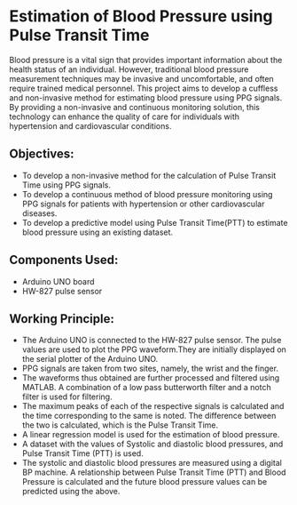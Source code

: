 # Estimation of Blood Pressure using Pulse Transit Time

Blood pressure is a vital sign that provides important information about the health status of an individual. However, traditional blood pressure measurement techniques may be invasive and uncomfortable, and often require trained medical personnel. This project aims to develop a cuffless and non-invasive method for estimating blood pressure using PPG signals. By providing a non-invasive and continuous monitoring solution, this technology can enhance the quality of care for individuals with hypertension and cardiovascular conditions.


## Objectives:

- To develop a non-invasive method for the calculation of Pulse Transit Time using PPG signals.
- To develop a continuous method of blood pressure monitoring using PPG signals for patients with hypertension or other cardiovascular diseases.
- To develop a predictive model using Pulse Transit Time(PTT) to estimate blood pressure using an existing dataset.

## Components Used:

- Arduino UNO board
- HW-827 pulse sensor


## Working Principle:

- The Arduino UNO is connected to the HW-827 pulse sensor. The pulse values are used to plot the PPG waveform.They are initially displayed on the serial plotter of the Arduino UNO. 
- PPG signals are taken from two sites, namely, the wrist and the finger.
- The waveforms thus obtained are further processed and filtered using MATLAB. A combination of a low pass butterworth filter and a notch filter is used for filtering.
- The maximum peaks of each of the respective signals is calculated and the time corresponding to the same is noted. The difference between the two is calculated, which is the Pulse Transit Time.
- A linear regression model is used for the estimation of blood pressure.
-  A dataset with the values of Systolic and diastolic blood pressures, and Pulse Transit Time (PTT) is used.
- The systolic and diastolic blood pressures are measured using a digital BP machine. A relationship between Pulse Transit Time (PTT) and Blood Pressure is calculated and the future blood pressure values can be predicted using the above.